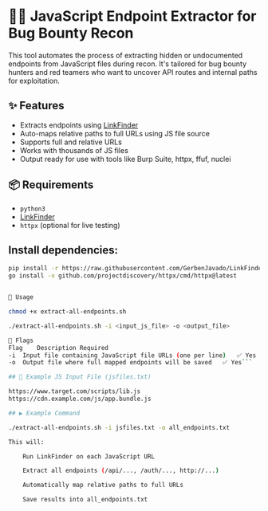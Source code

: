 # 🕵️‍♂️ JavaScript Endpoint Extractor for Bug Bounty Recon

This tool automates the process of extracting hidden or undocumented endpoints from JavaScript files during recon. It's tailored for bug bounty hunters and red teamers who want to uncover API routes and internal paths for exploitation.

## ✨ Features

- Extracts endpoints using [LinkFinder](https://github.com/GerbenJavado/LinkFinder)
- Auto-maps relative paths to full URLs using JS file source
- Supports full and relative URLs
- Works with thousands of JS files
- Output ready for use with tools like Burp Suite, httpx, ffuf, nuclei

## 📦 Requirements

- `python3`
- [LinkFinder](https://github.com/GerbenJavado/LinkFinder)
- `httpx` (optional for live testing)

## Install dependencies:
```bash
pip install -r https://raw.githubusercontent.com/GerbenJavado/LinkFinder/master/requirements.txt
go install -v github.com/projectdiscovery/httpx/cmd/httpx@latest


🚀 Usage

chmod +x extract-all-endpoints.sh

./extract-all-endpoints.sh -i <input_js_file> -o <output_file>

🧾 Flags
Flag	Description	Required
-i	Input file containing JavaScript file URLs (one per line)	✅ Yes
-o	Output file where full mapped endpoints will be saved	✅ Yes```

## 📄 Example JS Input File (jsfiles.txt)

https://www.target.com/scripts/lib.js
https://cdn.example.com/js/app.bundle.js

## ▶️ Example Command

./extract-all-endpoints.sh -i jsfiles.txt -o all_endpoints.txt

This will:

    Run LinkFinder on each JavaScript URL

    Extract all endpoints (/api/..., /auth/..., http://...)

    Automatically map relative paths to full URLs

    Save results into all_endpoints.txt
